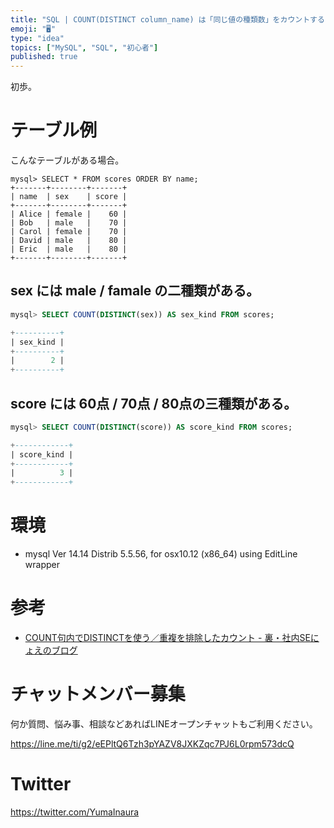 ```yaml
---
title: "SQL | COUNT(DISTINCT column_name) は「同じ値の種類数」をカウントする"
emoji: "🖥"
type: "idea"
topics: ["MySQL", "SQL", "初心者"]
published: true
---
```


初歩。

# テーブル例

こんなテーブルがある場合。


```
mysql> SELECT * FROM scores ORDER BY name;
+-------+--------+-------+
| name  | sex    | score |
+-------+--------+-------+
| Alice | female |    60 |
| Bob   | male   |    70 |
| Carol | female |    70 |
| David | male   |    80 |
| Eric  | male   |    80 |
+-------+--------+-------+
```

## sex には male / famale の二種類がある。

```sql
mysql> SELECT COUNT(DISTINCT(sex)) AS sex_kind FROM scores;

+----------+
| sex_kind |
+----------+
|        2 |
+----------+
```

## score には 60点 / 70点 / 80点の三種類がある。

```sql
mysql> SELECT COUNT(DISTINCT(score)) AS score_kind FROM scores;

+------------+
| score_kind |
+------------+
|          3 |
+------------+
```

# 環境

- mysql  Ver 14.14 Distrib 5.5.56, for osx10.12 (x86_64) using  EditLine wrapper

# 参考

- [COUNT句内でDISTINCTを使う／重複を排除したカウント - 裏・社内SEにょえのブログ](http://d.hatena.ne.jp/nyoe3/20100313/1268468670)








<!-- Update From Qiita API -->

# チャットメンバー募集


何か質問、悩み事、相談などあればLINEオープンチャットもご利用ください。

https://line.me/ti/g2/eEPltQ6Tzh3pYAZV8JXKZqc7PJ6L0rpm573dcQ





# Twitter


https://twitter.com/YumaInaura


<!-- Update From Qiita API -->


